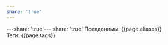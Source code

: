 ```yaml
---
share: "true"
---
```


---share: 'true'---
share: 'true'
Псевдонимы: {{page.aliases}} <br>
Теги: {{page.tags}}